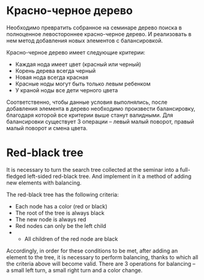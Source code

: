 # Красно-черное дерево
Необходимо превратить собранное на семинаре дерево поиска в полноценное левостороннее красно-черное дерево. И реализовать в нем метод добавления новых элементов с балансировкой.

Красно-черное дерево имеет следующие критерии:
* Каждая нода имеет цвет (красный или черный)
* Корень дерева всегда черный
* Новая нода всегда красная
* Красные ноды могут быть только левым ребенком
* У краной ноды все дети черного цвета

Соответственно, чтобы данные условия выполнялись, после добавления элемента в дерево необходимо произвести балансировку, благодаря которой все критерии выше станут валидными. Для балансировки существует 3 операции – левый малый поворот, правый малый поворот и смена цвета.

# Red-black tree
It is necessary to turn the search tree collected at the seminar into a full-fledged left-sided red-black tree. And implement in it a method of adding new elements with balancing.

The red-black tree has the following criteria:
* Each node has a color (red or black)
* The root of the tree is always black
* The new node is always red
* Red nodes can only be the left child
* * All children of the red node are black

Accordingly, in order for these conditions to be met, after adding an element to the tree, it is necessary to perform balancing, thanks to which all the criteria above will become valid. There are 3 operations for balancing – a small left turn, a small right turn and a color change.
